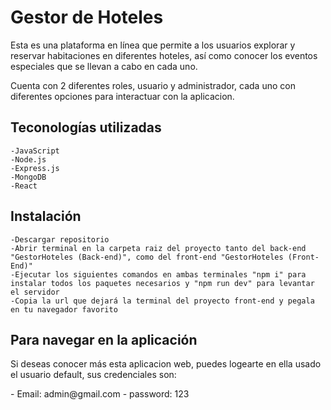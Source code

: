 # Gestor de Hoteles

<p>
Esta es una plataforma en línea que permite a los usuarios explorar y reservar habitaciones en diferentes hoteles, así como conocer los eventos especiales que se llevan a cabo en cada uno.

Cuenta con 2 diferentes roles, usuario y administrador, cada uno con diferentes opciones para interactuar con la aplicacion.
</p>

## Teconologías utilizadas

```
-JavaScript
-Node.js
-Express.js
-MongoDB
-React
```

## Instalación

```
-Descargar repositorio
-Abrir terminal en la carpeta raiz del proyecto tanto del back-end "GestorHoteles (Back-end)", como del front-end "GestorHoteles (Front-End)"
-Ejecutar los siguientes comandos en ambas terminales "npm i" para instalar todos los paquetes necesarios y "npm run dev" para levantar el servidor
-Copia la url que dejará la terminal del proyecto front-end y pegala en tu navegador favorito
```
## Para navegar en la aplicación
<p>
Si deseas conocer más esta aplicacion web, puedes logearte en ella usado el usuario default, sus credenciales son:
</p>
- Email: admin@gmail.com
- password: 123
